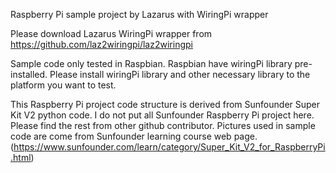 Raspberry Pi sample project by Lazarus with WiringPi wrapper

Please download Lazarus WiringPi wrapper from
https://github.com/laz2wiringpi/laz2wiringpi

Sample code only tested in Raspbian. Raspbian have wiringPi library pre-installed. 
Please install wiringPi library and other necessary library to the platform you want to test.

This Raspberry Pi project code structure is derived from Sunfounder Super Kit V2 python code.
I do not put all Sunfounder Raspberry Pi project here. Please find the rest from other github contributor.
Pictures used in sample code are come from Sunfounder learning course web page.
(https://www.sunfounder.com/learn/category/Super_Kit_V2_for_RaspberryPi.html)

